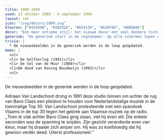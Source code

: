 ```yaml
---
title: 1989-1994
used: 23 oktober 1989 - 4 september 1994
layout: set
icon: "/svg/decors/1989.svg"
kleuren: ["#43504B", "#2B2926", "#654136", "#626F6D", "#0B0A06"]
decor: "Een meer intieme stijl: het nieuwe decor met veel donkere tinten: Een marmeren achtergrond, een donkere desk met in het midden een ebbenhouten ronde. Een zwarte telefoon en een pekzwarte computer."
generiek: "De generiek start in de regiekamer. Op alle schermen lopen nieuwsbeelden binnen: van Mobutu tot Hugo Claus, van een BRT-eurovisiegeneriek tot een wielerwedstrijd. Centraal zweeft een televisietoestel die steeds moderner wordt. Dit toestel toont ook flitsen van historische nieuwsfeiten. Het eindigt in een aankonding van het journaal met het BRT logo. Later wordt dit het TV1-logo."
trivia: |
  * De nieuwsbeelden in de generiek werden in de loop geüpdated.
memo: |
  <ul>
  <li> De Golfoorlog (1991)</li>
  <li> De Val van de Muur (1989)</li>
  <li>De dood van Koning Boudewijn (1993)</li>
  <ul>
---
```


De nieuwsbeelden in de generiek werden in de loop geüpdated.

<div class="alt">
<div class="grid grid-pad">
Adriaan Van Landschoot drong in 1991 deze studio binnen om achter de rug van Bavo Claes een pleidooi te houden voor Nederlandstalige muziek in de toenmalige Top 30. Van Landschoot protesteerde met een spandoek Vlaams in de top 30 tegen het gebrek aan Vlaamse muziek op de radio. ,,Toen ik vlak achter Bavo Claes ging staan, viel hij even stil. Die enkele seconden was de spanning te snijden. Zijn gezicht veranderde even van kleur, maar hij draaide zich amper om. Hij was zo koelbloedig dat hij gewoon verder deed. Uiterst professioneel.''
</div>
</div>
